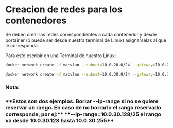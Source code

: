 # Creacion de redes para los contenedores

Se deben crear las redes correspondientes a cada contenedor y desde portainer (ó puede ser desde nuestra terminal de Linux) asignarselas al que le corresponda.

Para esto escribir en una Terminal de nuestro Linux:

```bash
docker network create -d macvlan --subnet=10.0.20.0/24 --gateway=10.0.20.1 --ip-range=10.0.20.128/25 -o parent=enp3s0.20 tv
```
```bash
docker network create -d macvlan --subnet=10.0.30.0/24 --gateway=10.0.30.1 --ip-range=10.0.30.128/25 -o parent=enp3s0.30 VoIP
```

<h3>Nota:<h3> **Estos son dos ejemplos. Borrar --ip-range si no se quiere reservar un rango. En caso de no borrarlo el rango reservado corresponde, por ej:**
**--ip-range=10.0.30.128/25 el rango va desde 10.0.30.128 hasta 10.0.30.255**
